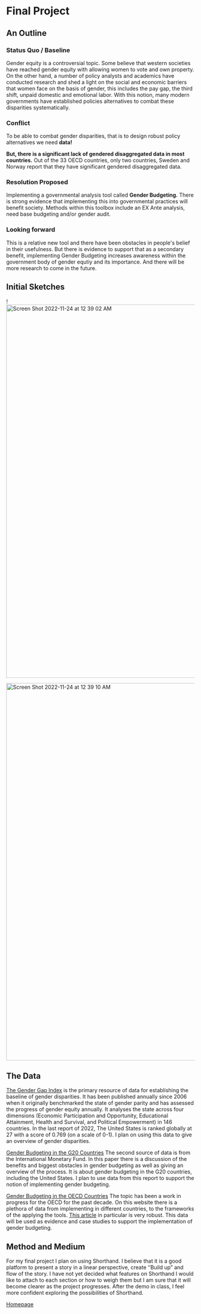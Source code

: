 # Final Project 

<h2> An Outline </h2>

<h3> Status Quo / Baseline </h3>
Gender equity is a controversial topic. Some believe that western societies have reached gender equity with allowing women to vote and own property. On the other hand, a number of policy analysts and academics have conducted research and shed a light on the social and economic barriers that women face on the basis of gender, this includes the pay gap, the third shift, unpaid domestic and emotional labor. With this notion, many modern governments have established policies alternatives to combat these disparities systematically.

<h3> Conflict </h3>
To be able to combat gender disparities, that is to design robust policy alternatives we need <b>data!</b> 

<strong>But, there is a significant lack of gendered disaggregated data in most countries.</strong> 
Out of the 33 OECD countries, only two countries, Sweden and Norway report that they have significant gendered disaggregated data.

<h3> Resolution Proposed </h3>
Implementing a governmental analysis tool called <strong>Gender Budgeting.</strong> There is strong evidence that implementing this into governmental practices will benefit society. Methods within this toolbox include an EX Ante analysis, need base budgeting and/or gender audit. 

<h3> Looking forward </h3>
This is a relative new tool and there have been obstacles in people's belief in their usefulness. But there is evidence to support that as a secondary benefit, implementing Gender Budgeting increases awareness within the government body of gender equtiy and its importance. And there will be more research to come in the future. 

<h2> Initial Sketches </h2>

!<img width="999" alt="Screen Shot 2022-11-24 at 12 39 02 AM" src="https://user-images.githubusercontent.com/108349433/203703505-3c150f32-101b-4f0a-ac73-9fa0d901eac0.png">

<img width="1010" alt="Screen Shot 2022-11-24 at 12 39 10 AM" src="https://user-images.githubusercontent.com/108349433/203703511-13329b94-6f99-4011-a3e3-b02d09f8541c.png">


<h2> The Data </h2>

[The Gender Gap Index](https://www3.weforum.org/docs/WEF_GGGR_2022.pdf) is the primary resource of data for establishing the baseline of gender disparities. It has been published annually since 2006 when it originally benchmarked the state of gender parity and has assessed the progress of gender equity annually. It analyses the state across four dimensions (Economic Participation and Opportunity, Educational Attainment, Health and Survival, and Political Empowerment) in 146 countries. In the last report of 2022, The United States is ranked globally at 27 with a score of 0.769 (on a scale of 0-1). I plan on using this data to give an overview of gender disparities. 

[Gender Budgeting in the G20 Countries](https://www.imf.org/en/Publications/WP/Issues/2021/11/12/Gender-Budgeting-in-G20-Countries-506816#:~:text=IMF%20Working%20Papers&text=Gender%20budgeting%20(GB)%20can%20help,gathered%20from%20an%20IMF%20survey.#:~:text=IMF%20Working%20Papers&text=Gender%20budgeting%20(GB)%20can%20help,gathered%20from%20an%20IMF%20survey) The second source of data is from the International Monetary Fund. In this paper there is a discussion of the benefits and biggest obstacles in gender budgeting as well as giving an overview of the process. It is about gender budgeting in the G20 countries, including the United States. I plan to use data from this report to support the notion of implementing gender budgeting.

[Gender Budgeting in the OECD Countries](https://www.oecd.org/gov/budgeting/gender-budgeting.htm) The topic has been a work in progress for the OECD for the past decade. On this website there is a plethora of data from implementing in different countries, to the frameworks of the applying the tools. [This article](https://read.oecd-ilibrary.org/governance/gender-budgeting-in-oecd-countries_budget-16-5jfq80dq1zbn#page22) in particular is very robust. This data will be used as evidence and case studies to support the implementation of gender budgeting. 

<h2> Method and Medium </h2>
For my final project I plan on using Shorthand. I believe that it is a good platform to present a story in a linear perspective, create ‘’Build up” and flow of the story. I have not yet decided what features on Shorthand I would like to attach to each section or how to weigh them  but I am sure that it will become clearer as the project progresses. After the demo in class, I feel more confident exploring the possibilities of Shorthand.

[Homepage](https://theodoralistalin.github.io/TSD-Portfolio/)
